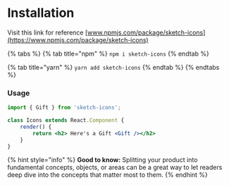 # Installation

Visit this link for reference [www.npmjs.com/package/sketch-icons](https://www.npmjs.com/package/sketch-icons)

{% tabs %}
{% tab title="npm" %}
`npm i sketch-icons`
{% endtab %}

{% tab title="yarn" %}
`yarn add sketch-icons`
{% endtab %}
{% endtabs %}

### Usage

```jsx
import { Gift } from 'sketch-icons';

class Icons extends React.Component {
    render() {
        return <h2> Here's a Gift <Gift /></h2>
    }
}
```

{% hint style="info" %}
**Good to know:** Splitting your product into fundamental concepts, objects, or areas can be a great way to let readers deep dive into the concepts that matter most to them.
{% endhint %}
